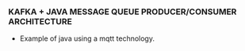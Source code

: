 ### KAFKA + JAVA MESSAGE QUEUE PRODUCER/CONSUMER ARCHITECTURE


+ Example of java using a mqtt technology.
